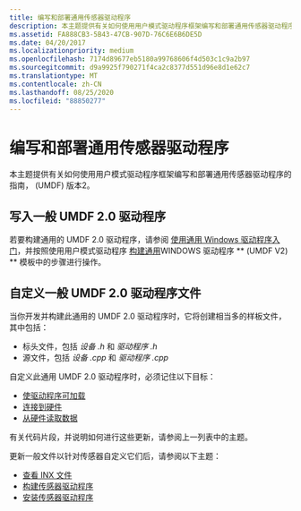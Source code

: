 ```yaml
---
title: 编写和部署通用传感器驱动程序
description: 本主题提供有关如何使用用户模式驱动程序框架编写和部署通用传感器驱动程序的指南， (UMDF) 版本2。
ms.assetid: FA888CB3-5B43-47CB-907D-76C6E6B6DE5D
ms.date: 04/20/2017
ms.localizationpriority: medium
ms.openlocfilehash: 7174d89677eb5180a99768606f4d503c1c9a2b97
ms.sourcegitcommit: d9a9925f790271f4ca2c8377d551d96e8d1e62c7
ms.translationtype: MT
ms.contentlocale: zh-CN
ms.lasthandoff: 08/25/2020
ms.locfileid: "88850277"
---
```

# <a name="write-and-deploy-your-universal-sensor-driver"></a>编写和部署通用传感器驱动程序


本主题提供有关如何使用用户模式驱动程序框架编写和部署通用传感器驱动程序的指南， (UMDF) 版本2。

## <a name="write-a-generic-umdf-20-driver"></a>写入一般 UMDF 2.0 驱动程序


若要构建通用的 UMDF 2.0 驱动程序，请参阅 [使用通用 Windows 驱动程序入门](https://docs.microsoft.com/windows-hardware/drivers/develop/getting-started-with-universal-drivers)，并按照使用用户模式驱动程序 [构建通用](https://docs.microsoft.com/windows-hardware/drivers/develop/building-a-universal-driver)WINDOWS 驱动程序 ** (UMDF V2) ** 模板中的步骤进行操作。

## <a name="customize-the-generic-umdf-20-driver-files"></a>自定义一般 UMDF 2.0 驱动程序文件


当你开发并构建此通用的 UMDF 2.0 驱动程序时，它将创建相当多的样板文件，其中包括：

-   标头文件，包括 *设备 .h* 和 *驱动程序 .h*
-   源文件，包括 *设备 .cpp* 和 *驱动程序 .cpp*

自定义此通用 UMDF 2.0 驱动程序时，必须记住以下目标：

-   [使驱动程序可加载](make-the-driver-loadable.md)
-   [连接到硬件](connect-to-hardware.md)
-   [从硬件读取数据](read-data-from-hardware.md)

有关代码片段，并说明如何进行这些更新，请参阅上一列表中的主题。

更新一般文件以针对传感器自定义它们后，请参阅以下主题：

-   [查看 INX 文件](review-and-revise-the-inf-file.md)
-   [构建传感器驱动程序](build-the-sensor-driver.md)
-   [安装传感器驱动程序](install-the-sensor-driver.md)

 

 





